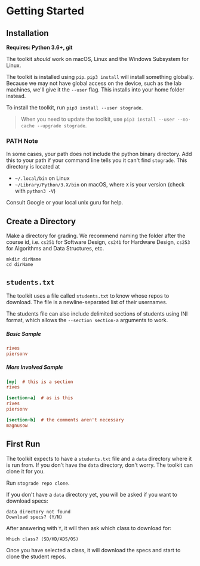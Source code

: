 # Getting Started

## Installation

**Requires: Python 3.6+, git**

The toolkit *should* work on macOS, Linux and the Windows Subsystem for Linux.

The toolkit is installed using `pip`.
`pip3 install` will install something globally.
Because we may not have global access on the device, such as the lab machines, we'll give it the `--user` flag.
This installs into your home folder instead.

To install the toolkit, run `pip3 install --user stograde`.

> When you need to update the toolkit, use `pip3 install --user --no-cache --upgrade stograde`.

### PATH Note

In some cases, your path does not include the python binary directory.
Add this to your path if your command line tells you it can't find `stograde`.
This directory is located at

- `~/.local/bin` on Linux
- `~/Library/Python/3.X/bin` on macOS, where `X` is your version (check with `python3 -V`)

Consult Google or your local unix guru for help.

## Create a Directory

Make a directory for grading.
We recommend naming the folder after the course id, i.e. `cs251` for Software Design, `cs241` for Hardware Design, `cs253` for Algorithms and Data Structures, etc.

```
mkdir dirName
cd dirName
```

## `students.txt`

The toolkit uses a file called `students.txt` to know whose repos to download.
The file is a newline-separated list of their usernames.

The students file can also include delimited sections of students using INI format, which allows the `--section section-a` arguments to work.

##### Basic Sample

```ini
rives
piersonv
```

##### More Involved Sample

```ini
[my]  # this is a section
rives

[section-a]  # as is this
rives
piersonv

[section-b]  # the comments aren't necessary
magnusow
```

## First Run

The toolkit expects to have a `students.txt` file and a `data` directory where it is run from.
If you don't have the `data` directory, don't worry.
The toolkit can clone it for you.

Run `stograde repo clone`.

If you don't have a `data` directory yet, you will be asked if you want to download specs:

```
data directory not found
Download specs? (Y/N)
```

After answering with `Y`, it will then ask which class to download for:

```
Which class? (SD/HD/ADS/OS)
``` 

Once you have selected a class, it will download the specs and start to clone the student repos.
